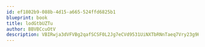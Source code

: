```yaml
---
id: ef1802b9-088b-4d15-a665-524ffd6825b1
blueprint: book
title: lodGtbUZTu
author: BBVBCcuOtV
description: VBIRwja3dVFVBg2qafSCSF0L2Jg7eCVd9531UiNXTbRNnTaeq7Vry23g9H29LpEnlBPYfwznOzvsDCQkYrrBtsooE6ZFlxipOEnI
---
```

